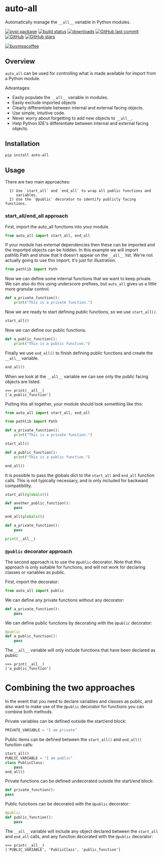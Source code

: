# auto-all

Automatically manage the `__all__` variable in Python modules.

[![pypi package](https://badge.fury.io/py/auto-all.svg)](https://pypi.org/project/auto-all)
[![build status](https://api.travis-ci.com/jongracecox/auto-all.svg?branch=master)](https://travis-ci.com/jongracecox/auto-all)
[![downloads](https://img.shields.io/pypi/dm/auto-all.svg)](https://pypistats.org/packages/auto-all)
[![GitHub last commit](https://img.shields.io/github/last-commit/jongracecox/auto-all.svg)](https://github.com/jongracecox/auto-all/commits/master)
[![GitHub](https://img.shields.io/github/license/jongracecox/auto-all.svg)](https://github.com/jongracecox/auto-all/blob/master/LICENSE)
[![GitHub stars](https://img.shields.io/github/stars/jongracecox/auto-all.svg?style=social)](https://github.com/jongracecox/auto-all/stargazers)

[![buymeacoffee](https://camo.githubusercontent.com/c3f856bacd5b09669157ed4774f80fb9d8622dd45ce8fdf2990d3552db99bd27/68747470733a2f2f7777772e6275796d6561636f666665652e636f6d2f6173736574732f696d672f637573746f6d5f696d616765732f6f72616e67655f696d672e706e67)](https://www.buymeacoffee.com/jongracecox)

## Overview

`auto_all` can be used for controlling what is made available
for import from a Python module.

Advantages:

* Easily populate the `__all__` variable in modules.
* Easily exclude imported objects
* Clearly differentiate between internal and external facing objects.
* Use simple, intuitive code.
* Never worry about forgetting to add new objects to `__all__`.
* Help Python IDE's differentiate between internal and external facing objects.

## Installation

```bash
pip install auto-all
```

## Usage

There are two main approaches:

      1) Use `start_all` and `end_all` to wrap all public functions and
         variables.
      2) Use the `@public` decorator to identify publicly facing functions.

### start_all/end_all approach

First, import the auto_all functions into your module.

```python
from auto_all import start_all, end_all
```

If your module has external dependencies then these can be imported
and the imported objects can be hidden.  In this example we will import
pathlib.Path and show that it doesn't appear on the `__all__` list.
We're not actually going to use this import, it's just for illustration.

```python
from pathlib import Path
```

Now we can define some internal functions that we want to keep private.
We can also do this using underscore prefixes, but `auto_all` gives us a
little more granular control.

```python
def a_private_function():
    print("This is a private function.")
```

Now we are ready to start defining public functions, so we use
`start_all()`.

```python
start_all()
```

Now we can define our public functions.

```python
def a_public_function():
    print("This is a public function.")
```

Finally we use `end_all()` to finish defining public functions and
create the `__all__` variable.

```python
end_all()
```

When we look at the `__all__` variable we can see only the public
facing objects are listed.

```
>>> print(__all__)
['a_public_function']
```

Putting this all together, your module should look something like this:

```python
from auto_all import start_all, end_all

from pathlib import Path

def a_private_function():
    print("This is a private function.")

start_all()

def a_public_function():
    print("This is a public function.")

end_all()
```

It is possible to pass the globals dict to the `start_all` and
`end_all` function calls. This is not typically necessary, and is
only included for backward compatibility.

```python
start_all(globals())

def another_public_function():
    pass

end_all(globals())

def a_private_function():
    pass

print(__all__)
```

### `@public` decorator approach

The second approach is to use the `@public` decorator. Note that this
approach is only suitable for functions, and will not work for declaring
classes or variables as public.

First, import the decorator:

```python
from auto_all import public
```

We can define any private functions without any decorator:

```python
def a_private_function():
    pass
```

We can define public functions by decorating with the `@public`
decorator:

```python
@public
def a_public_function():
    pass
```

The `__all__` variable will only include functions that have been
declared as public:

```
>>> print(__all__)
['a_public_function']
```

Combining the two approaches
============================

In the event that you need to declare variables and classes as public, and
also want to make use of the `@public` decorator for functions you can
combine both methods.

Private variables can be defined outside the start/end block:

```python
PRIVATE_VARIABLE = "I am private"
```

Public items can be defined between the `start_all()` and `end_all()`
function calls:

```python
start_all()
PUBLIC_VARIABLE = "I am public"
class PublicClass:
    pass
end_all()
```

Private functions can be defined undecorated outside the start/end block:

```python
def private_function():
pass
```

Public functions can be decorated with the `@public` decorator:

```python
@public
def public_function():
    pass
```

The `__all__` variable will include any object declared between the
`start_all` and `end_all` calls, and any function decorated with the
`@public` decorator:

```
>>> print(__all__)
['PUBLIC_VARIABLE', 'PublicClass', 'public_function']
```
